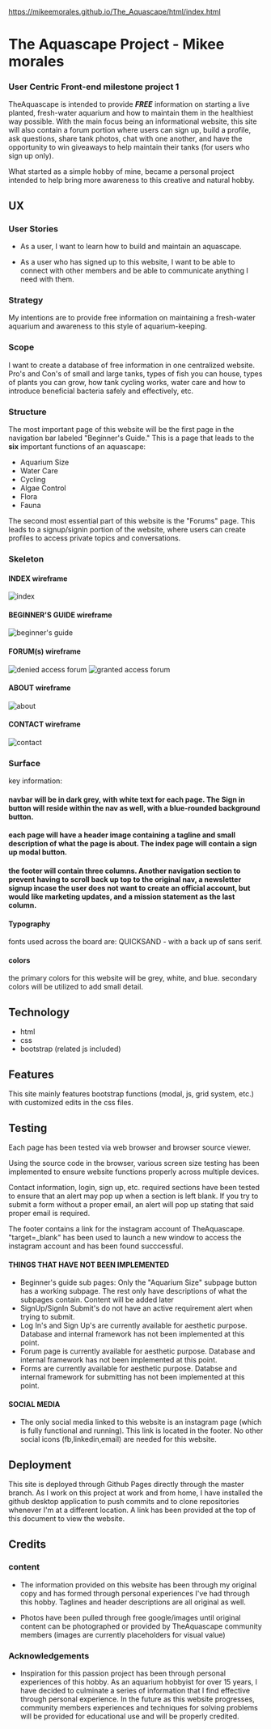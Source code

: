 https://mikeemorales.github.io/The_Aquascape/html/index.html

# The Aquascape Project - Mikee morales
### User Centric Front-end milestone project 1
TheAquascape is intended to provide __*FREE*__ information on starting a live planted, fresh-water aquarium and how to maintain them in the healthiest way possible.
With the main focus being an informational website, this site will also contain a forum portion where users can sign up, build a profile, ask questions, share tank photos, chat with one another, and have the opportunity to win giveaways to help maintain their tanks (for users who sign up only).

What started as a simple hobby of mine, became a personal project intended to help bring more awareness to this creative and natural hobby.

## UX
### User Stories
* As a user, I want to learn how to build and maintain an aquascape.

* As a user who has signed up to this website, I want to be able to connect with other members and be able to communicate anything I need with them.
### Strategy
My intentions are to provide free information on maintaining a fresh-water aquarium and awareness to this style of aquarium-keeping.
### Scope
I want to create a database of free information in one centralized website. Pro's and Con's of small and large tanks, types of fish you can house, types of plants you can grow, how tank cycling works, water care and how to introduce beneficial bacteria safely and effectively, etc.
### Structure
The most important page of this website will be the first page in the navigation bar labeled "Beginner's Guide." This is a page that leads to the __six__ important functions of an aquascape:
* Aquarium Size
* Water Care
* Cycling
* Algae Control
* Flora
* Fauna

The second most essential part of this website is the "Forums" page. This leads to a signup/signin portion of the website, where users can create profiles to access private topics and conversations.
### Skeleton
 #### INDEX wireframe
![index](https://github.com/mikeemorales/The_Aquascape/blob/master/wireframe/index.JPG)
 #### BEGINNER'S GUIDE wireframe
![beginner's guide](https://github.com/mikeemorales/The_Aquascape/blob/master/wireframe/beginner's%20guide.JPG)
 #### FORUM(s) wireframe
![denied access forum](https://github.com/mikeemorales/The_Aquascape/blob/master/wireframe/forum%20-%20pre%20ui.JPG)
![granted access forum](https://github.com/mikeemorales/The_Aquascape/blob/master/wireframe/forum%20-%20post%20ui.JPG)
 #### ABOUT wireframe
![about](https://github.com/mikeemorales/The_Aquascape/blob/master/wireframe/about.JPG)
 #### CONTACT wireframe
![contact](https://github.com/mikeemorales/The_Aquascape/blob/master/wireframe/contact.JPG)

### Surface
 key information:
 #### navbar will be in dark grey, with white text for each page. The Sign in button will reside within the nav as well, with a blue-rounded background button.

 #### each page will have a header image containing a tagline and small description of what the page is about. The index page will contain a sign up modal button.

 #### the footer will contain three columns. Another navigation section to prevent having to scroll back up top to the original nav, a newsletter signup incase the user does not want to create an official account, but would like marketing updates, and a mission statement as the last column.

 #### Typography
 fonts used across the board are: QUICKSAND - with a back up of sans serif.
 #### colors
 the primary colors for this website will be grey, white, and blue. secondary colors will be utilized to add small detail.

 ## Technology
 * html
 * css
 * bootstrap (related js included)
 
 ## Features
 This site mainly features bootstrap functions (modal, js, grid system, etc.) with customized edits in the css files.

 ## Testing
 Each page has been tested via web browser and browser source viewer.

 Using the source code in the browser, various screen size testing has been implemented to ensure website functions properly across multiple devices.

 Contact information, login, sign up, etc. required sections have been tested to ensure that an alert may pop up when a section is left blank. If you try to submit a form without a proper email, an alert will pop up stating that said proper email is required.

 The footer contains a link for the instagram account of TheAquascape. "target=_blank" has been used to launch a new window to access the instagram account and has been found succcessful.

 #### THINGS THAT HAVE NOT BEEN IMPLEMENTED 
* Beginner's guide sub pages: Only the "Aquarium Size" subpage button has a working subpage. The rest only have descriptions of what the subpages contain. Content will be added later
* SignUp/SignIn Submit's do not have an active requirement alert when trying to submit.
* Log In's and Sign Up's are currently available for aesthetic purpose. Database and internal framework has not been implemented at this point.
* Forum page is currently available for aesthetic purpose. Database and internal framework has not been implemented at this point.
* Forms are currently available for aesthetic purpose. Databse and internal framework for submitting has not been implemented at this point.

#### SOCIAL MEDIA
* The only social media linked to this website is an instagram page (which is fully functional and running). This link is located in the footer. No other social icons (fb,linkedin,email) are needed for this website.

 ## Deployment

 This site is deployed through Github Pages directly through the master branch. As I work on this project at work and from home, I have installed the github desktop application to push commits and to clone repositories whenever I'm at a different location. A link has been provided at the top of this document to view the website.

 ## Credits

 ### content
* The information provided on this website has been through my original copy and has formed through personal experiences I've had through this hobby. Taglines and header descriptions are all original as well.

* Photos have been pulled through free google/images until original content can be photographed or provided by TheAquascape community members (images are currently placeholders for visual value)

 ### Acknowledgements
 * Inspiration for this passion project has been through personal experiences of this hobby. As an aquarium hobbyist for over 15 years, I have decided to culminate a series of information that I find effective through personal experience. In the future as this website progresses, community members experiences and techniques for solving problems will be provided for educational use and will be properly credited.

